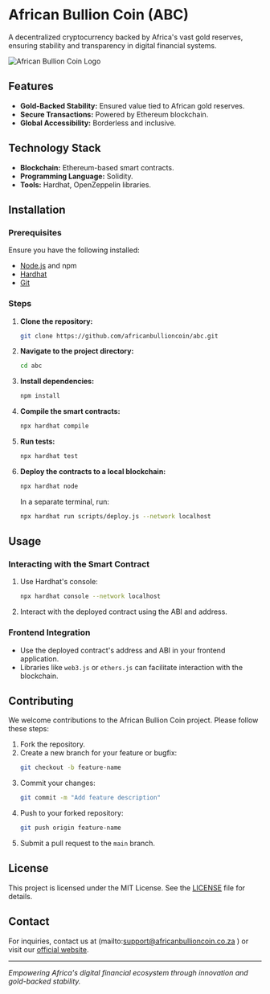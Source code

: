 # African Bullion Coin (ABC)

A decentralized cryptocurrency backed by Africa's vast gold reserves, ensuring stability and transparency in digital financial systems.

![African Bullion Coin Logo](assets/logo.png)

## Features
- **Gold-Backed Stability:** Ensured value tied to African gold reserves.
- **Secure Transactions:** Powered by Ethereum blockchain.
- **Global Accessibility:** Borderless and inclusive.

## Technology Stack
- **Blockchain:** Ethereum-based smart contracts.
- **Programming Language:** Solidity.
- **Tools:** Hardhat, OpenZeppelin libraries.

## Installation

### Prerequisites
Ensure you have the following installed:
- [Node.js](https://nodejs.org/) and npm
- [Hardhat](https://hardhat.org/)
- [Git](https://git-scm.com/)

### Steps

1. **Clone the repository:**
   ```bash
   git clone https://github.com/africanbullioncoin/abc.git
   ```

2. **Navigate to the project directory:**
   ```bash
   cd abc
   ```

3. **Install dependencies:**
   ```bash
   npm install
   ```

4. **Compile the smart contracts:**
   ```bash
   npx hardhat compile
   ```

5. **Run tests:**
   ```bash
   npx hardhat test
   ```

6. **Deploy the contracts to a local blockchain:**
   ```bash
   npx hardhat node
   ```
   In a separate terminal, run:
   ```bash
   npx hardhat run scripts/deploy.js --network localhost
   ```

## Usage

### Interacting with the Smart Contract
1. Use Hardhat's console:
   ```bash
   npx hardhat console --network localhost
   ```
2. Interact with the deployed contract using the ABI and address.

### Frontend Integration
- Use the deployed contract's address and ABI in your frontend application.
- Libraries like `web3.js` or `ethers.js` can facilitate interaction with the blockchain.

## Contributing

We welcome contributions to the African Bullion Coin project. Please follow these steps:

1. Fork the repository.
2. Create a new branch for your feature or bugfix:
   ```bash
   git checkout -b feature-name
   ```
3. Commit your changes:
   ```bash
   git commit -m "Add feature description"
   ```
4. Push to your forked repository:
   ```bash
   git push origin feature-name
   ```
5. Submit a pull request to the `main` branch.

## License

This project is licensed under the MIT License. See the [LICENSE](LICENSE) file for details.

## Contact

For inquiries, contact us at (mailto:support@africanbullioncoin.co.za ) or visit our [official website](https://africanbullioncoin.co.za).

---

*Empowering Africa's digital financial ecosystem through innovation and gold-backed stability.*

